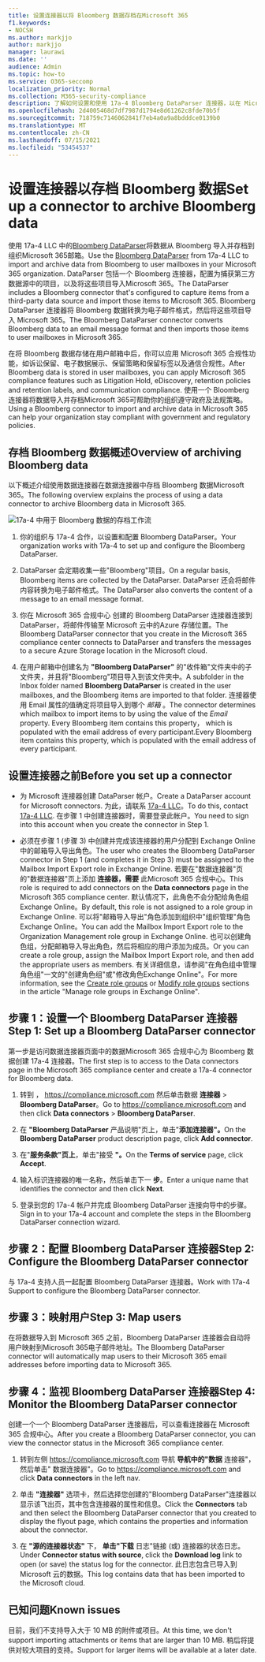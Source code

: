 ```yaml
---
title: 设置连接器以将 Bloomberg 数据存档在Microsoft 365
f1.keywords:
- NOCSH
ms.author: markjjo
author: markjjo
manager: laurawi
ms.date: ''
audience: Admin
ms.topic: how-to
ms.service: O365-seccomp
localization_priority: Normal
ms.collection: M365-security-compliance
description: 了解如何设置和使用 17a-4 Bloomberg DataParser 连接器，以在 Microsoft 365 中导入和存档 Bloomberg 数据。
ms.openlocfilehash: 2d4005468d7df7987d1794e8d61262c8fde70b5f
ms.sourcegitcommit: 718759c7146062841f7eb4a0a9a8bdddce0139b0
ms.translationtype: MT
ms.contentlocale: zh-CN
ms.lasthandoff: 07/15/2021
ms.locfileid: "53454537"
---
```

# <a name="set-up-a-connector-to-archive-bloomberg-data"></a><span data-ttu-id="3007b-103">设置连接器以存档 Bloomberg 数据</span><span class="sxs-lookup"><span data-stu-id="3007b-103">Set up a connector to archive Bloomberg data</span></span>

<span data-ttu-id="3007b-104">使用 17a-4 LLC 中的[Bloomberg DataParser](https://www.17a-4.com/Bloomberg-dataparser/)将数据从 Bloomberg 导入并存档到组织Microsoft 365邮箱。</span><span class="sxs-lookup"><span data-stu-id="3007b-104">Use the [Bloomberg DataParser](https://www.17a-4.com/Bloomberg-dataparser/) from 17a-4 LLC to import and archive data from Bloomberg to user mailboxes in your Microsoft 365 organization.</span></span> <span data-ttu-id="3007b-105">DataParser 包括一个 Bloomberg 连接器，配置为捕获第三方数据源中的项目，以及将这些项目导入Microsoft 365。</span><span class="sxs-lookup"><span data-stu-id="3007b-105">The DataParser includes a Bloomberg connector that's configured to capture items from a third-party data source and import those items to Microsoft 365.</span></span> <span data-ttu-id="3007b-106">Bloomberg DataParser 连接器将 Bloomberg 数据转换为电子邮件格式，然后将这些项目导入 Microsoft 365。</span><span class="sxs-lookup"><span data-stu-id="3007b-106">The Bloomberg DataParser connector converts Bloomberg data to an email message format and then imports those items to user mailboxes in Microsoft 365.</span></span>

<span data-ttu-id="3007b-107">在将 Bloomberg 数据存储在用户邮箱中后，你可以应用 Microsoft 365 合规性功能，如诉讼保留、电子数据展示、保留策略和保留标签以及通信合规性。</span><span class="sxs-lookup"><span data-stu-id="3007b-107">After Bloomberg data is stored in user mailboxes, you can apply Microsoft 365 compliance features such as Litigation Hold, eDiscovery, retention policies and retention labels, and communication compliance.</span></span> <span data-ttu-id="3007b-108">使用一个 Bloomberg 连接器将数据导入并存档Microsoft 365可帮助你的组织遵守政府及法规策略。</span><span class="sxs-lookup"><span data-stu-id="3007b-108">Using a Bloomberg connector to import and archive data in Microsoft 365 can help your organization stay compliant with government and regulatory policies.</span></span>

## <a name="overview-of-archiving-bloomberg-data"></a><span data-ttu-id="3007b-109">存档 Bloomberg 数据概述</span><span class="sxs-lookup"><span data-stu-id="3007b-109">Overview of archiving Bloomberg data</span></span>

<span data-ttu-id="3007b-110">以下概述介绍使用数据连接器在数据连接器中存档 Bloomberg 数据Microsoft 365。</span><span class="sxs-lookup"><span data-stu-id="3007b-110">The following overview explains the process of using a data connector to archive Bloomberg data in Microsoft 365.</span></span>

![17a-4 中用于 Bloomberg 数据的存档工作流](../media/BloombergDataParserConnectorWorkflow.png)

1. <span data-ttu-id="3007b-112">你的组织与 17a-4 合作，以设置和配置 Bloomberg DataParser。</span><span class="sxs-lookup"><span data-stu-id="3007b-112">Your organization works with 17a-4 to set up and configure the Bloomberg DataParser.</span></span>

2. <span data-ttu-id="3007b-113">DataParser 会定期收集一些"Bloomberg"项目。</span><span class="sxs-lookup"><span data-stu-id="3007b-113">On a regular basis, Bloomberg items are collected by the DataParser.</span></span> <span data-ttu-id="3007b-114">DataParser 还会将邮件内容转换为电子邮件格式。</span><span class="sxs-lookup"><span data-stu-id="3007b-114">The DataParser also converts the content of a message to an email message format.</span></span>

3. <span data-ttu-id="3007b-115">你在 Microsoft 365 合规中心 创建的 Bloomberg DataParser 连接器连接到 DataParser，将邮件传输至 Microsoft 云中的Azure 存储位置。</span><span class="sxs-lookup"><span data-stu-id="3007b-115">The Bloomberg DataParser connector that you create in the Microsoft 365 compliance center connects to DataParser and transfers the messages to a secure Azure Storage location in the Microsoft cloud.</span></span>

4. <span data-ttu-id="3007b-116">在用户邮箱中创建名为 **"Bloomberg DataParser"** 的"收件箱"文件夹中的子文件夹，并且将"Bloomberg"项目导入到该文件夹中。</span><span class="sxs-lookup"><span data-stu-id="3007b-116">A subfolder in the Inbox folder named **Bloomberg DataParser** is created in the user mailboxes, and the Bloomberg items are imported to that folder.</span></span> <span data-ttu-id="3007b-117">连接器使用 Email 属性的值确定将项目导入到哪个 *邮箱* 。</span><span class="sxs-lookup"><span data-stu-id="3007b-117">The connector determines which mailbox to import items to by using the value of the *Email* property.</span></span> <span data-ttu-id="3007b-118">Every Bloomberg item contains this property， which is populated with the email address of every participant.</span><span class="sxs-lookup"><span data-stu-id="3007b-118">Every Bloomberg item contains this property, which is populated with the email address of every participant.</span></span>

## <a name="before-you-set-up-a-connector"></a><span data-ttu-id="3007b-119">设置连接器之前</span><span class="sxs-lookup"><span data-stu-id="3007b-119">Before you set up a connector</span></span>

- <span data-ttu-id="3007b-120">为 Microsoft 连接器创建 DataParser 帐户。</span><span class="sxs-lookup"><span data-stu-id="3007b-120">Create a DataParser account for Microsoft connectors.</span></span> <span data-ttu-id="3007b-121">为此，请联系 [17a-4 LLC](https://www.17a-4.com/contact/)。</span><span class="sxs-lookup"><span data-stu-id="3007b-121">To do this, contact [17a-4 LLC](https://www.17a-4.com/contact/).</span></span> <span data-ttu-id="3007b-122">在步骤 1 中创建连接器时，需要登录此帐户。</span><span class="sxs-lookup"><span data-stu-id="3007b-122">You need to sign into this account when you create the connector in Step 1.</span></span>

- <span data-ttu-id="3007b-123">必须在步骤 1 (步骤 3) 中创建并完成该连接器的用户分配到 Exchange Online 中的邮箱导入导出角色。</span><span class="sxs-lookup"><span data-stu-id="3007b-123">The user who creates the Bloomberg DataParser connector in Step 1 (and completes it in Step 3) must be assigned to the Mailbox Import Export role in Exchange Online.</span></span> <span data-ttu-id="3007b-124">若要在"数据连接器"页的"数据连接器"页上添加 **连接器，需要** 此Microsoft 365 合规中心。</span><span class="sxs-lookup"><span data-stu-id="3007b-124">This role is required to add connectors on the **Data connectors** page in the Microsoft 365 compliance center.</span></span> <span data-ttu-id="3007b-125">默认情况下，此角色不会分配给角色组Exchange Online。</span><span class="sxs-lookup"><span data-stu-id="3007b-125">By default, this role is not assigned to a role group in Exchange Online.</span></span> <span data-ttu-id="3007b-126">可以将"邮箱导入导出"角色添加到组织中"组织管理"角色Exchange Online。</span><span class="sxs-lookup"><span data-stu-id="3007b-126">You can add the Mailbox Import Export role to the Organization Management role group in Exchange Online.</span></span> <span data-ttu-id="3007b-127">也可以创建角色组，分配邮箱导入导出角色，然后将相应的用户添加为成员。</span><span class="sxs-lookup"><span data-stu-id="3007b-127">Or you can create a role group, assign the Mailbox Import Export role, and then add the appropriate users as members.</span></span> <span data-ttu-id="3007b-128">有关详细信息，请参阅"在角色[](/Exchange/permissions-exo/role-groups#create-role-groups)组中管理角色组[](/Exchange/permissions-exo/role-groups#modify-role-groups)"一文的"创建角色组"或"修改角色Exchange Online"。</span><span class="sxs-lookup"><span data-stu-id="3007b-128">For more information, see the [Create role groups](/Exchange/permissions-exo/role-groups#create-role-groups) or [Modify role groups](/Exchange/permissions-exo/role-groups#modify-role-groups) sections in the article "Manage role groups in Exchange Online".</span></span>

## <a name="step-1-set-up-a-bloomberg-dataparser-connector"></a><span data-ttu-id="3007b-129">步骤 1：设置一个 Bloomberg DataParser 连接器</span><span class="sxs-lookup"><span data-stu-id="3007b-129">Step 1: Set up a Bloomberg DataParser connector</span></span>

<span data-ttu-id="3007b-130">第一步是访问数据连接器页面中的数据Microsoft 365 合规中心为 Bloomberg 数据创建 17a-4 连接器。</span><span class="sxs-lookup"><span data-stu-id="3007b-130">The first step is to access to the Data connectors page in the Microsoft 365 compliance center and create a 17a-4 connector for Bloomberg data.</span></span>

1. <span data-ttu-id="3007b-131">转到 ， <https://compliance.microsoft.com> 然后单击数据 **连接器**  >  **Bloomberg DataParser**。</span><span class="sxs-lookup"><span data-stu-id="3007b-131">Go to <https://compliance.microsoft.com> and then click **Data connectors** > **Bloomberg DataParser**.</span></span>

2. <span data-ttu-id="3007b-132">在 **"Bloomberg DataParser** 产品说明"页上，单击"**添加连接器"。**</span><span class="sxs-lookup"><span data-stu-id="3007b-132">On the **Bloomberg DataParser** product description page, click **Add connector**.</span></span>

3. <span data-ttu-id="3007b-133">在"**服务条款"页上**，单击"接受 **"。**</span><span class="sxs-lookup"><span data-stu-id="3007b-133">On the **Terms of service** page, click **Accept**.</span></span>

4. <span data-ttu-id="3007b-134">输入标识连接器的唯一名称，然后单击下一 **步**。</span><span class="sxs-lookup"><span data-stu-id="3007b-134">Enter a unique name that identifies the connector and then click **Next**.</span></span>

5. <span data-ttu-id="3007b-135">登录到您的 17a-4 帐户并完成 Bloomberg DataParser 连接向导中的步骤。</span><span class="sxs-lookup"><span data-stu-id="3007b-135">Sign in to your 17a-4 account and complete the steps in the Bloomberg DataParser connection wizard.</span></span>

## <a name="step-2-configure-the-bloomberg-dataparser-connector"></a><span data-ttu-id="3007b-136">步骤 2：配置 Bloomberg DataParser 连接器</span><span class="sxs-lookup"><span data-stu-id="3007b-136">Step 2: Configure the Bloomberg DataParser connector</span></span>

<span data-ttu-id="3007b-137">与 17a-4 支持人员一起配置 Bloomberg DataParser 连接器。</span><span class="sxs-lookup"><span data-stu-id="3007b-137">Work with 17a-4 Support to configure the Bloomberg DataParser connector.</span></span>

## <a name="step-3-map-users"></a><span data-ttu-id="3007b-138">步骤 3：映射用户</span><span class="sxs-lookup"><span data-stu-id="3007b-138">Step 3: Map users</span></span>

<span data-ttu-id="3007b-139">在将数据导入到 Microsoft 365 之前，Bloomberg DataParser 连接器会自动将用户映射到Microsoft 365电子邮件地址。</span><span class="sxs-lookup"><span data-stu-id="3007b-139">The Bloomberg DataParser connector will automatically map users to their Microsoft 365 email addresses before importing data to Microsoft 365.</span></span>

## <a name="step-4-monitor-the-bloomberg-dataparser-connector"></a><span data-ttu-id="3007b-140">步骤 4：监视 Bloomberg DataParser 连接器</span><span class="sxs-lookup"><span data-stu-id="3007b-140">Step 4: Monitor the Bloomberg DataParser connector</span></span>

<span data-ttu-id="3007b-141">创建一个一个 Bloomberg DataParser 连接器后，可以查看连接器在 Microsoft 365 合规中心。</span><span class="sxs-lookup"><span data-stu-id="3007b-141">After you create a Bloomberg DataParser connector, you can view the connector status in the Microsoft 365 compliance center.</span></span>

1. <span data-ttu-id="3007b-142">转到左侧 <https://compliance.microsoft.com> 导航 **导航中的"数据** 连接器"，然后单击" 数据连接器"。</span><span class="sxs-lookup"><span data-stu-id="3007b-142">Go to <https://compliance.microsoft.com> and click **Data connectors** in the left nav.</span></span>

2. <span data-ttu-id="3007b-143">单击 **"连接器"** 选项卡，然后选择您创建的"Bloomberg DataParser"连接器以显示该飞出页，其中包含连接器的属性和信息。</span><span class="sxs-lookup"><span data-stu-id="3007b-143">Click the **Connectors** tab and then select the Bloomberg DataParser connector that you created to display the flyout page, which contains the properties and information about the connector.</span></span>

3. <span data-ttu-id="3007b-144">在 **"源的连接器状态"** 下， **单击"下载** 日志"链接 (或) 连接器的状态日志。</span><span class="sxs-lookup"><span data-stu-id="3007b-144">Under **Connector status with source**, click the **Download log** link to open (or save) the status log for the connector.</span></span> <span data-ttu-id="3007b-145">此日志包含已导入到 Microsoft 云的数据。</span><span class="sxs-lookup"><span data-stu-id="3007b-145">This log contains data that has been imported to the Microsoft cloud.</span></span>

## <a name="known-issues"></a><span data-ttu-id="3007b-146">已知问题</span><span class="sxs-lookup"><span data-stu-id="3007b-146">Known issues</span></span>

<span data-ttu-id="3007b-147">目前，我们不支持导入大于 10 MB 的附件或项目。</span><span class="sxs-lookup"><span data-stu-id="3007b-147">At this time, we don't support importing attachments or items that are larger than 10 MB.</span></span> <span data-ttu-id="3007b-148">稍后将提供对较大项目的支持。</span><span class="sxs-lookup"><span data-stu-id="3007b-148">Support for larger items will be available at a later date.</span></span>
